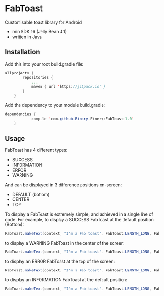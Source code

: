 # FabToast
Customisable toast library for Android<br />
- min SDK 16 (Jelly Bean 4.1)<br />
- written in Java

## Installation
Add this into your root build.gradle file:

```java
allprojects {
		repositories {
			...
			maven { url 'https://jitpack.io' }
		}
	}
```

Add the dependency to your module build.gradle:

```java
dependencies {
	        compile 'com.github.Binary-Finery:FabToast:1.0'
	}
```

## Usage

FabToast has 4 different types:

- SUCCESS
- INFORMATION
- ERROR
- WARNING

And can be displayed in 3 difference positions on-screen:

- DEFAULT (bottom)
- CENTER
- TOP

To display a FabToast is extremely simple, and achieved in a single line of code. For example, to display a SUCCESS FabToast at the default position (Bottom):

```java
FabToast.makeText(context, "I'm a Fab toast", FabToast.LENGTH_LONG, FabToast.SUCCESS,  FabToast.POSITION_DEFAULT).show();
```

to display a WARNING FabToast in the center of the screen:

```java
FabToast.makeText(context, "I'm a Fab toast", FabToast.LENGTH_LONG, FabToast.WARNING,  FabToast.POSITION_CENTER).show();
```

to display an ERROR FabToast at the top of the screen:

```java
FabToast.makeText(context, "I'm a Fab toast", FabToast.LENGTH_LONG, FabToast.ERROR,  FabToast.POSITION_TOP).show();
```

to display an INFORMATION FabToast at the default position:

```java
FabToast.makeText(context, "I'm a Fab toast", FabToast.LENGTH_LONG, FabToast.INFORMATION,  FabToast.POSITION_DEFAULT).show();
```







